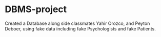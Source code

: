 # DBMS-project
Created a Database along side classmates Yahir Orozco, and Peyton Deboer, using fake data including fake Psychologists and fake Patients.
